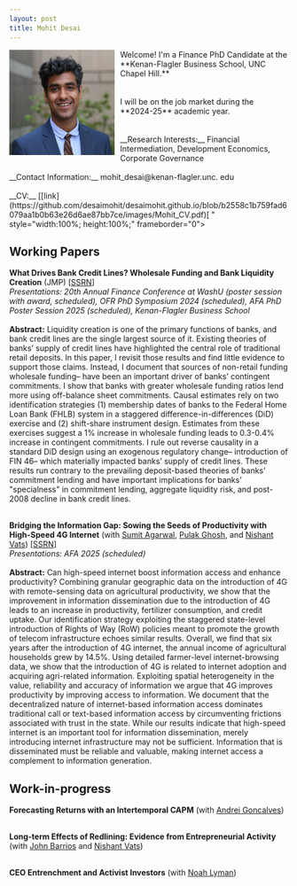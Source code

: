```yaml
---
layout: post
title: Mohit Desai
---
```


<img align="left" width="190" height="190" style="float:left; padding-right:10px" src="../images/profilepic.jpeg">
Welcome! I'm a Finance PhD Candidate at the **Kenan-Flagler Business School, UNC Chapel Hill.** <br /> <br /> <br />
I will be on the job market during the **2024-25** academic year. <br /> <br /> <br />
__Research Interests:__ Financial Intermediation, Development Economics, Corporate Governance <br /> <br /> 
__Contact Information:__ mohit_desai@kenan-flagler.unc. edu <br /> <br /> 
__CV:__ [[link](https://github.com/desaimohit/desaimohit.github.io/blob/b2558c1b759fad6079aa1b0b63e26d6ae87bb7ce/images/Mohit_CV.pdf)[
  </body>
</html>
" style="width:100%; height:100%;" frameborder="0"></iframe>
  </body>
</html>


## Working Papers

__What Drives Bank Credit Lines? Wholesale Funding and Bank Liquidity Creation__ (JMP) [[SSRN](https://papers.ssrn.com/sol3/papers.cfm?abstract_id=4979396)] <br />
*Presentations: 20th Annual Finance Conference at WashU (poster session with award, scheduled), OFR PhD Symposium 2024 (scheduled), AFA PhD Poster Session 2025 (scheduled), Kenan-Flagler Business School* <br /> <br />
**Abstract:** Liquidity creation is one of the primary functions of banks, and bank credit lines are the single largest source of it. Existing theories of banks’ supply of credit lines have highlighted the central role of traditional retail deposits. In this paper, I revisit those results and find little evidence to support those claims. Instead, I document that sources of non-retail funding wholesale funding– have been an important driver of banks’ contingent commitments. I show that banks with greater wholesale funding ratios lend more using off-balance sheet commitments. Causal estimates rely on two identification strategies (1) membership dates of banks to the Federal Home Loan Bank (FHLB) system in a staggered difference-in-differences (DiD) exercise and (2) shift-share instrument design. Estimates from these exercises suggest a 1% increase in wholesale funding leads to 0.3-0.4% increase in contingent commitments. I rule out reverse causality in a standard DiD design using an exogenous regulatory change– introduction of FIN 46– which materially impacted banks’ supply of credit lines. These results run contrary to the prevailing deposit-based theories of banks’ commitment lending and have important implications for banks’ "specialness" in commitment lending, aggregate liquidity risk, and post-2008 decline in bank credit lines. <br /> <br />

__Bridging the Information Gap: Sowing the Seeds of Productivity with High-Speed 4G Internet__ (with [Sumit Agarwal](https://www.ushakrisna.com/), [Pulak Ghosh](https://sites.google.com/view/pulakghosh/about?authuser=1), and [Nishant Vats](https://nishvats.github.io/index)) [[SSRN](https://papers.ssrn.com/sol3/papers.cfm?abstract_id=4805486)] <br />
*Presentations: AFA 2025 (scheduled)* <br /> <br />
**Abstract:** Can high-speed internet boost information access and enhance productivity? Combining granular geographic data on the introduction of 4G with remote-sensing data on agricultural productivity, we show that the improvement in information dissemination due to the introduction of 4G leads to an increase in productivity, fertilizer consumption, and credit uptake. Our identification strategy exploiting the staggered state-level introduction of Rights of Way (RoW) policies meant to promote the growth of telecom infrastructure echoes similar results. Overall, we find that six years after the introduction of 4G internet, the annual income of agricultural households grew by 14.5%. Using detailed farmer-level internet-browsing data, we show that the introduction of 4G is related to internet adoption and acquiring agri-related information. Exploiting spatial heterogeneity in the value, reliability and accuracy of information we argue that 4G improves productivity by improving access to information. We document that the decentralized nature of internet-based information access dominates traditional call or text-based information access by circumventing frictions associated with trust in the state. While our results indicate that high-speed internet is an important tool for information dissemination, merely introducing internet infrastructure may not be sufficient. Information that is disseminated must be reliable and valuable, making internet access a complement to information generation.

## Work-in-progress

__Forecasting Returns with an Intertemporal CAPM__ (with [Andrei Goncalves](https://andreigoncalves.com/)) <br /> <br />

__Long-term Effects of Redlining: Evidence from Entrepreneurial Activity__ (with [John Barrios](https://www.johnmbarrios.com/home) and [Nishant Vats](https://nishvats.github.io/index)) <br /> <br />

__CEO Entrenchment and Activist Investors__ (with [Noah Lyman](https://www.noahlyman.com/)) <br /> <br />
